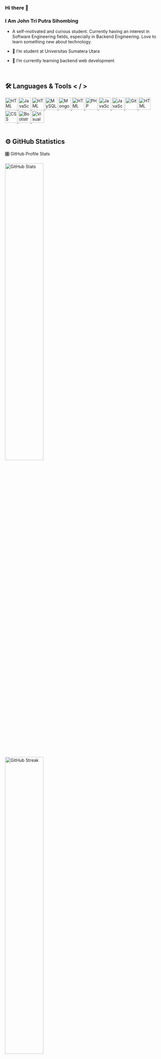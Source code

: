### Hi there 👋

### I Am John Tri Putra Sihombing

- A self-motivated and curious student. Currently having an interest in Software Engineering fields, especially in Backend Engineering. Love to learn something new about technology.

- 🔭 I’m student at Universitas Sumatera Utara
- 🌱 I’m currently learning backend web development

<!--
**johnsihombing42/johnsihombing42** is a ✨ _special_ ✨ repository because its `README.md` (this file) appears on your GitHub profile.

Here are some ideas to get you started:

- 🔭 I’m currently working on ...
- 🌱 I’m currently learning ...
- 👯 I’m looking to collaborate on ...
- 🤔 I’m looking for help with ...
- 💬 Ask me about ...
- 📫 How to reach me: ...
- 😄 Pronouns: ...
- ⚡ Fun fact: ...
-->

<br/>

<h2>🛠 Languages & Tools < / > </h2>

<div>

   <a href="https://www.w3schools.com/" title="Node Js">
    <img src="https://api.iconify.design/vscode-icons/file-type-node.svg" alt="HTML" height="40" width="40"> 
 </a>
   <a href="https://expressjs.com/" title="Express JS">
    <img src="https://api.iconify.design/logos/express.svg" alt="JavaScript" height="40" width="40"> 
  </a>
    <a href="https://www.w3schools.com/" title="Postgre Sql">
    <img src="https://api.iconify.design/logos/postgresql.svg" alt="HTML" height="40" width="40"> 
 </a>
   <a href="https://www.mysql.com" title="MySQL">
    <img src="https://api.iconify.design/logos/mysql.svg" alt="MySQL" height="40" width="40"> 
  </a>
   <a href="https://www.mongodb.com/" title="MongoDBL">
    <img src="https://api.iconify.design/logos/mongodb.svg" alt="Mongodb" height="40" width="40"> 
  </a>
    <a href="https://www.w3schools.com/" title="Laravel">
    <img src="https://api.iconify.design/logos/laravel.svg" alt="HTML" height="40" width="40"> 
 </a>
  <a href="https://www.php.net" title="PHP">
    <img src="https://api.iconify.design/logos/php.svg" alt="PHP" height="40" width="40"> 
  </a>
       <a href="https://www.javascript.com" title="JavaScript">
    <img src="https://api.iconify.design/logos/javascript.svg" alt="JavaScript" height="40" width="40"> 
  </a>
       <a href="https://cplusplus.com/" title="C++">
    <img src="https://api.iconify.design/logos/c-plusplus.svg" alt="JavaScript" height="40" width="40"> 
  </a>
  <a href="https://git-scm.com" title="Git">
    <img src="https://api.iconify.design/logos/git-icon.svg" alt="Git" height="40" width="40"> 
  </a>
 
  <a href="https://www.w3schools.com/html" title="HTML">
    <img src="https://api.iconify.design/vscode-icons/file-type-html.svg" alt="HTML" height="40" width="40"> 
  </a>
  <a href="https://www.w3schools.com/css" title="CSS">
    <img src="https://api.iconify.design/vscode-icons/file-type-css.svg" alt="CSS" height="40" width="40"> 
  </a>
  <a href="https://getbootstrap.com" title="Bootstrap">
    <img src="https://api.iconify.design/logos/bootstrap.svg" alt="Bootstrap" height="40" width="40"> 
  </a>
  <a href="https://code.visualstudio.com" title="Visual Studio Code">
    <img src="https://api.iconify.design/logos/visual-studio-code.svg" alt="Visual Studio Code" height="40" width="40"> 
  </a>


</div>

<br/>

<h2>⚙️ GitHub Statistics</h2>

<!-- <details>
  <summary>📈 GitHub Contribution Graph</summary>
  <br/>
  <img width="99.5%" src="https://activity-graph.herokuapp.com/graph?username=johnsihombing42&custom_title=John%20Sihombing%20Trips's%20Contribution%20Graph&theme=nightowl&bg_color=011627&color=a77DCB&hide_border=true&line=a77DCB&point=7fdbca&area=true&area_color=045599" alt="johnsihombing42 Trips' Activity Graph" />
</details>
 -->

  <summary>🎛️ GitHub Profile Stats</summary>
  <br/>
  <img width="50%" src="https://github-readme-stats.vercel.app/api?username=johnsihombing42&show_icons=true&theme=nightowl&hide_border=true" alt="GitHub Stats" />
  <img width="50%" src="https://github-readme-streak-stats.herokuapp.com?user=johnsihombing42&theme=nightowl&date_format=j%20M%5B%20Y%5D&fire=FF6600&ring=FF6656&hide_border=true" alt="GitHub Streak" />
  <br/>
  <img width="48%" src="https://github-readme-stats.vercel.app/api/top-langs/?username=johnsihombing42&langs_count=10&layout=compact&theme=nightowl&hide_border=true" alt="Top Languages" />
     <img width="100%" src="https://github-readme-activity-graph.cyclic.app/graph?username=johnsihombing42&custom_title=John%27s%20GitHub%20Activity%20Graph&bg_color=141321&color=A9FEF7&line=626069&point=F8D847&area_color=FE428E&title_color=FE428E&area=true" alt="GitHub Activity" />
  <br/>
   



  <summary>🏆 GitHub Trophy</summary>
  <br/>
  <img width="99.5%" src="https://github-profile-trophy.vercel.app/?username=johnsihombing42&theme=algolia&no-frame=true&column=-1&margin-w=5&margin-h=5" alt="GitHub Trophy" />


<br/>

<p>&#169; 2022 John Tri Putra Sihombing</p>
